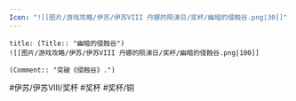 ```yaml
---
Icon: "![[图片/游戏攻略/伊苏/伊苏VIII 丹娜的陨涕日/奖杯/幽暗的侵蝕谷.png|30]]"
---
```

```ad-common-bronze-trophy
title: (Title:: "幽暗的侵蝕谷")
![[图片/游戏攻略/伊苏/伊苏VIII 丹娜的陨涕日/奖杯/幽暗的侵蝕谷.png|100]]

(Comment:: "突破《侵蝕谷》.")
```

#伊苏/伊苏VIII/奖杯 #奖杯 #奖杯/铜
